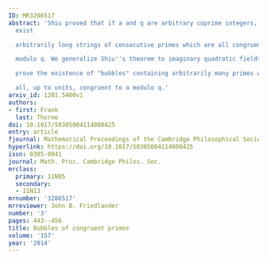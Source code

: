 ```yaml
---
ID: MR3286517
abstract: 'Shiu proved that if a and q are arbitrary coprime integers, then there
  exist

  arbitrarily long strings of consecutive primes which are all congruent to a

  modulo q. We generalize Shiu''s theorem to imaginary quadratic fields, where we

  prove the existence of "bubbles" containing arbitrarily many primes which are

  all, up to units, congruent to a modulo q.'
arxiv_id: 1201.5400v1
authors:
- first: Frank
  last: Thorne
doi: 10.1017/S0305004114000425
entry: article
fjournal: Mathematical Proceedings of the Cambridge Philosophical Society
hyperlink: https://doi.org/10.1017/S0305004114000425
issn: 0305-0041
journal: Math. Proc. Cambridge Philos. Soc.
mrclass:
  primary: 11N05
  secondary:
  - 11N13
mrnumber: '3286517'
mrreviewer: John B. Friedlander
number: '3'
pages: 443--456
title: Bubbles of congruent primes
volume: '157'
year: '2014'
---
```

